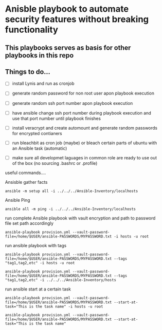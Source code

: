 # Anisble playbook to automate security features without breaking functionality

## This playbooks serves as basis for other playbooks in this repo

## Things to do...

- [ ] install Lynis and run as cronjob

- [ ] generate random password for non root user apon playbook execution

- [ ] generate random ssh port number apon playbook execution

- [ ] have ansible change ssh port number during playbook execution and use that port number until playbook finishes        

- [ ] install veracrypt and create automount and generate random passwords for encrypted contianers

- [ ] run bleachbit as cron job (maybe) or bleach certain parts of ubuntu with an Ansible task (automatic)

- [ ] make sure all developmet laguages in common role are ready to use out of the box (no sourcing .bashrc or .profile)


useful commands....

Ansisble gather facts

```
ansible -m setup all -i ../../../Ansible-Inventory/localhosts 
```
Ansible Ping

```
ansible all -m ping -i ../../../Ansible-Inventory/localhosts 
```

run complete Ansible playbook with vault encryption and path to password file set path accordingly

```
ansible-playbook provision.yml --vault-password-file=/home/$USER/ansible-PASSWORDS/MYPASSWORD.txt -i hosts -u root 
```

run ansible playbook with tags

```
ansible-playbook provision.yml --vault-password-file=/home/$USER/ansible-PASSWORDS/MYPASSWORD.txt --tags "tag1,tag2,etc" -i hosts -u root 

ansible-playbook provision.yml --vault-password-file=/home/$USER/ansible-PASSWORDS/MYPASSWORD.txt --tags "tag1,tag2,etc" -i ../../../Ansible-Inventory/hosts
```

run ansible start at a certain task
```
ansible-playbook provision.yml --vault-password-file=/home/$USER/ansible-PASSWORDS/MYPASSWORD.txt --start-at-task="This is the task name" -i hosts -u root

ansible-playbook provision.yml --vault-password-file=/home/$USER/ansible-PASSWORDS/MYPASSWORD.txt --start-at-task="This is the task name" 
```
